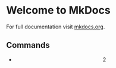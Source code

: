 # Welcome to MkDocs

For full documentation visit [mkdocs.org](https://mkdocs.org).

## Commands

* $$\tag{abc}2$$
